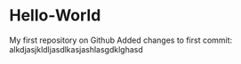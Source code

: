 # Hello-World
My first repository on Github
Added changes to first commit: 
alkdjasjkldljasdlkasjashlasgdklghasd
